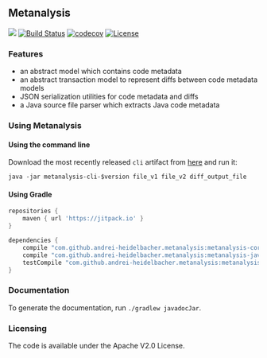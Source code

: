 ## Metanalysis

[![](https://jitpack.io/v/andrei-heidelbacher/metanalysis.svg)](https://jitpack.io/#andrei-heidelbacher/metanalysis)
[![Build Status](https://travis-ci.org/andrei-heidelbacher/metanalysis.png)](https://travis-ci.org/andrei-heidelbacher/metanalysis)
[![codecov](https://codecov.io/gh/andrei-heidelbacher/metanalysis/branch/master/graph/badge.svg)](https://codecov.io/gh/andrei-heidelbacher/metanalysis)
[![License](http://img.shields.io/:license-apache-blue.svg)](http://www.apache.org/licenses/LICENSE-2.0.html)

### Features

- an abstract model which contains code metadata
- an abstract transaction model to represent diffs between code metadata models
- JSON serialization utilities for code metadata and diffs
- a Java source file parser which extracts Java code metadata

### Using Metanalysis

#### Using the command line

Download the most recently released `cli` artifact from
[here](https://github.com/andrei-heidelbacher/metanalysis/releases) and run it:

```java -jar metanalysis-cli-$version file_v1 file_v2 diff_output_file```

#### Using Gradle

```groovy
repositories {
    maven { url 'https://jitpack.io' }
}

dependencies {
    compile "com.github.andrei-heidelbacher.metanalysis:metanalysis-core:$version"
    compile "com.github.andrei-heidelbacher.metanalysis:metanalysis-java:$version"
    testCompile "com.github.andrei-heidelbacher.metanalysis:metanalysis-test:$version"
}
```

### Documentation

To generate the documentation, run ```./gradlew javadocJar```.

### Licensing

The code is available under the Apache V2.0 License.
